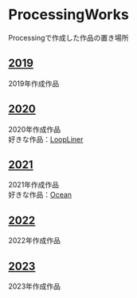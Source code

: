 # ProcessingWorks
Processingで作成した作品の置き場所  

## [2019](./2019)
2019年作成作品  

## [2020](./2020)
2020年作成作品  
好きな作品：[LoopLiner](./2020/LoopLiner)

## [2021](./2021)
2021年作成作品  
好きな作品：[Ocean](./2021/PCD/Ocean)

## [2022](./2022)
2022年作成作品  

## [2023](./2023/)
2023年作成作品